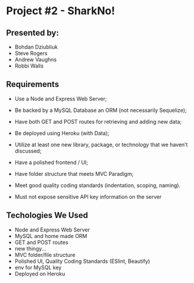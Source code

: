 # Project #2 - SharkNo!

## Presented by:<br>
- Bohdan Dziubliuk
- Steve Rogers
- Andrew Vaughns
- Robbi Walls

## Requirements

* Use a Node and Express Web Server;

* Be backed by a MySQL Database an ORM (not necessarily Sequelize);

* Have both GET and POST routes for retrieving and adding new data;

* Be deployed using Heroku (with Data);

* Utilize at least one new library, package, or technology that we haven’t discussed;

* Have a polished frontend / UI;

* Have folder structure that meets MVC Paradigm;

* Meet good quality coding standards (indentation, scoping, naming).

* Must not expose sensitive API key information on the server

## Techologies We Used

* Node and Express Web Server
* MySQL and home made ORM
* GET and POST routes
* new thingy...
* MVC folder/file structure
* Polished UI, Quality Coding Standards (ESlint, Beautify)
* env for MySQL key
* Deployed on Heroku
